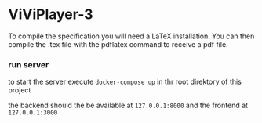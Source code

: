 # ViViPlayer-3

To compile the specification you will need a LaTeX installation. You can then compile the .tex file with the pdflatex command to receive a pdf file.

### run server

to start the server execute  `docker-compose up` in thr root direktory of this project

the backend should the be available at `127.0.0.1:8000` and the frontend at `127.0.0.1:3000`